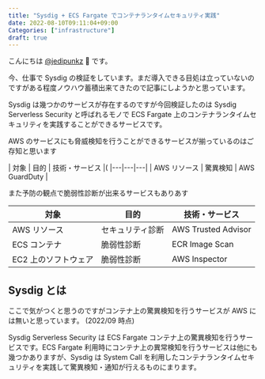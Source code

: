 ```yaml
---
title: "Sysdig + ECS Fargate でコンテナランタイムセキュリティ実践"
date: 2022-08-10T09:11:04+09:00
Categories: ["infrastructure"]
draft: true
---
```

こんにちは [@jedipunkz](https://twitter.com/jedipunkz) 🚀 です。

今、仕事で Sysdig の検証をしています。まだ導入できる目処は立っていないのですがある程度ノウハウ蓄積出来てきたので記事にしようかと思っています。

Sysdig は幾つかのサービスが存在するのですが今回検証したのは Sysdig Serverless Security と呼ばれるモノで ECS Fargate 上のコンテナランタイムセキュリティを実践することができるサービスです。

AWS のサービスにも脅威検知を行うことができるサービスが揃っているのはご存知と思います

| 対象 | 目的 | 技術・サービス |(
|---|---|---|
| AWS リソース | 驚異検知 | AWS GuardDuty |

また予防の観点で脆弱性診断が出来るサービスもありあす

| 対象 | 目的 | 技術・サービス |
|---|---|---|
| AWS リソース | セキュリティ診断 | AWS Trusted Advisor |
| ECS コンテナ | 脆弱性診断 | ECR Image Scan |
| EC2 上のソフトウェア | 脆弱性診断 | AWS Inspector |

## Sysdig とは

ここで気がつくと思うのですがコンテナ上の驚異検知を行うサービスが AWS には無いと思っています。 (2022/09 時点)

Sysdig Serverless Security は ECS Fargate コンテナ上の驚異検知を行うサービスです。ECS Fargate 利用時にコンテナ上の異常検知を行うサービスは他にも幾つかありますが、Sysdig は System Call を利用したコンテナランタイムセキュリティを実践して驚異検知・通知が行えるものにまります。




